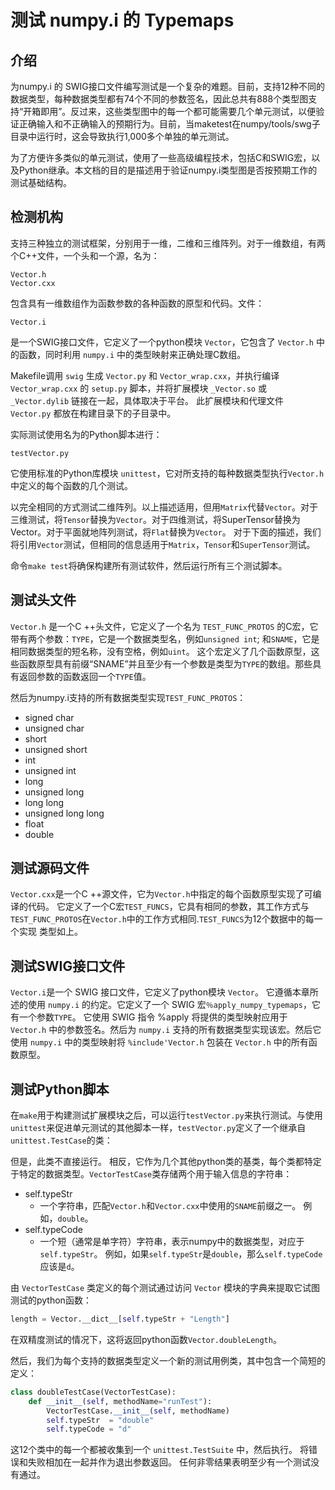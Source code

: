 <title>numpy.i的Typemaps - <%-__DOC_NAME__ %></title>
<meta name="keywords" content="numpy测试numpy.i" />

# 测试 numpy.i 的 Typemaps

## 介绍

为numpy.i 的 SWIG接口文件编写测试是一个复杂的难题。目前，支持12种不同的数据类型，每种数据类型都有74个不同的参数签名，因此总共有888个类型图支持“开箱即用”。反过来，这些类型图中的每一个都可能需要几个单元测试，以便验证正确输入和不正确输入的预期行为。目前，当maketest在numpy/tools/swg子目录中运行时，这会导致执行1,000多个单独的单元测试。

为了方便许多类似的单元测试，使用了一些高级编程技术，包括C和SWIG宏，以及Python继承。本文档的目的是描述用于验证numpy.i类型图是否按预期工作的测试基础结构。

## 检测机构

支持三种独立的测试框架，分别用于一维，二维和三维阵列。对于一维数组，有两个C++文件，一个头和一个源，名为：

```
Vector.h
Vector.cxx
```

包含具有一维数组作为函数参数的各种函数的原型和代码。文件：

```
Vector.i
```

是一个SWIG接口文件，它定义了一个python模块 ``Vector``，它包含了 ``Vector.h`` 中的函数，同时利用 ``numpy.i`` 中的类型映射来正确处理C数组。

Makefile调用 ``swig`` 生成 ``Vector.py`` 和 ``Vector_wrap.cxx``，并执行编译 ``Vector_wrap.cxx`` 的 ``setup.py`` 脚本，并将扩展模块 ``_Vector.so`` 或 ``_Vector.dylib`` 链接在一起，具体取决于平台。 此扩展模块和代理文件 ``Vector.py`` 都放在构建目录下的子目录中。

实际测试使用名为的Python脚本进行：

```
testVector.py
```

它使用标准的Python库模块 ``unittest``，它对所支持的每种数据类型执行``Vector.h``中定义的每个函数的几个测试。

以完全相同的方式测试二维阵列。以上描述适用，但用``Matrix``代替``Vector``。对于三维测试，将``Tensor``替换为``Vector``。对于四维测试，将SuperTensor替换为Vector。对于平面就地阵列测试，将``Flat``替换为``Vector``。 对于下面的描述，我们将引用``Vector``测试，但相同的信息适用于``Matrix``，``Tensor``和``SuperTensor``测试。

命令``make test``将确保构建所有测试软件，然后运行所有三个测试脚本。

## 测试头文件

``Vector.h`` 是一个C ++头文件，它定义了一个名为 ``TEST_FUNC_PROTOS`` 的C宏，它带有两个参数：``TYPE``，它是一个数据类型名，例如``unsigned int``; 和``SNAME``，它是相同数据类型的短名称，没有空格，例如``uint``。 这个宏定义了几个函数原型，这些函数原型具有前缀“SNAME”并且至少有一个参数是类型为``TYPE``的数组。那些具有返回参数的函数返回一个``TYPE``值。

然后为numpy.i支持的所有数据类型实现``TEST_FUNC_PROTOS``：

- signed char
- unsigned char
- short
- unsigned short
- int
- unsigned int
- long
- unsigned long
- long long
- unsigned long long
- float
- double

## 测试源码文件

``Vector.cxx``是一个C ++源文件，它为``Vector.h``中指定的每个函数原型实现了可编译的代码。 它定义了一个C宏``TEST_FUNCS``，它具有相同的参数，其工作方式与``TEST_FUNC_PROTOS``在``Vector.h``中的工作方式相同.``TEST_FUNCS``为12个数据中的每一个实现 类型如上。

## 测试SWIG接口文件

``Vector.i``是一个 SWIG 接口文件，它定义了python模块 ``Vector``。 它遵循本章所述的使用 ``numpy.i`` 的约定。它定义了一个 SWIG 宏``％apply_numpy_typemaps``，它有一个参数``TYPE``。 它使用 SWIG 指令 %apply 将提供的类型映射应用于 ``Vector.h`` 中的参数签名。然后为 ``numpy.i`` 支持的所有数据类型实现该宏。然后它使用 ``numpy.i`` 中的类型映射将 ``%include'Vector.h`` 包装在 ``Vector.h`` 中的所有函数原型。

## 测试Python脚本

在``make``用于构建测试扩展模块之后，可以运行``testVector.py``来执行测试。与使用``unittest``来促进单元测试的其他脚本一样，``testVector.py``定义了一个继承自``unittest.TestCase``的类：

但是，此类不直接运行。 相反，它作为几个其他python类的基类，每个类都特定于特定的数据类型。``VectorTestCase``类存储两个用于输入信息的字符串：

- self.typeStr
    - 一个字符串，匹配``Vector.h``和``Vector.cxx``中使用的``SNAME``前缀之一。 例如，``double``。
- self.typeCode
    - 一个短（通常是单字符）字符串，表示numpy中的数据类型，对应于``self.typeStr``。 例如，如果``self.typeStr``是``double``，那么``self.typeCode``应该是``d``。

由 ``VectorTestCase`` 类定义的每个测试通过访问 ``Vector`` 模块的字典来提取它试图测试的python函数：

```python
length = Vector.__dict__[self.typeStr + "Length"]
```

在双精度测试的情况下，这将返回python函数``Vector.doubleLength``。

然后，我们为每个支持的数据类型定义一个新的测试用例类，其中包含一个简短的定义：

```python
class doubleTestCase(VectorTestCase):
    def __init__(self, methodName="runTest"):
        VectorTestCase.__init__(self, methodName)
        self.typeStr  = "double"
        self.typeCode = "d"
```

这12个类中的每一个都被收集到一个 ``unittest.TestSuite`` 中，然后执行。 将错误和失败相加在一起并作为退出参数返回。 任何非零结果表明至少有一个测试没有通过。
